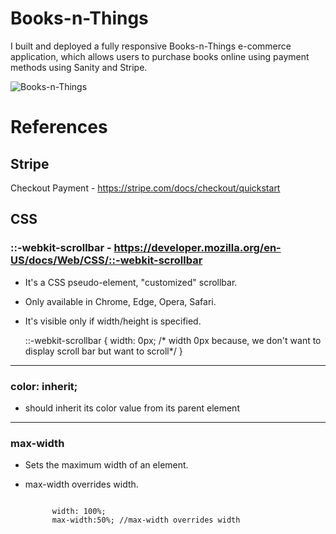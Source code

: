 # Books-n-Things

I built and deployed a fully responsive Books-n-Things e-commerce application, which allows users to purchase books online using payment methods using Sanity and Stripe.

![Books-n-Things](https://user-images.githubusercontent.com/34181144/235346423-f63bd2ae-622d-4194-9e87-4247bf695674.gif)

# References

## Stripe

Checkout Payment - https://stripe.com/docs/checkout/quickstart

## CSS

### ::-webkit-scrollbar - https://developer.mozilla.org/en-US/docs/Web/CSS/::-webkit-scrollbar

- It's a CSS pseudo-element, "customized" scrollbar.
- Only available in Chrome, Edge, Opera, Safari.
- It's visible only if width/height is specified.

	::-webkit-scrollbar {
	  width: 0px;  /* width 0px because, we don't want to display scroll bar but want to scroll*/
	}

---

### color: inherit; 

- should inherit its color value from its parent element

---

### max-width

- Sets the maximum width of an element.
- max-width overrides width.

	<code>
		width: 100%; 
		max-width:50%; //max-width overrides width
	</code>
	


